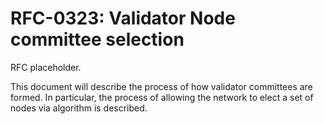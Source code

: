 # RFC-0323: Validator Node committee selection

RFC placeholder.

This document will describe the process of how validator committees are formed. In particular, the process of allowing
the network to elect a set of nodes via algorithm is described.